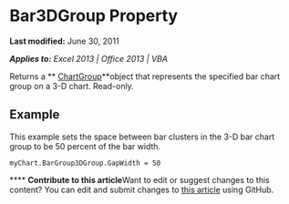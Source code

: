
# Bar3DGroup Property

 **Last modified:** June 30, 2011

 _**Applies to:** Excel 2013 | Office 2013 | VBA_

Returns a  ** [ChartGroup](8a485a8c-e181-a039-60b9-a02c2c89b26e.md)**object that represents the specified bar chart group on a 3-D chart. Read-only.


## Example

This example sets the space between bar clusters in the 3-D bar chart group to be 50 percent of the bar width.


```
myChart.BarGroup3DGroup.GapWidth = 50
```


****   **Contribute to this article**Want to edit or suggest changes to this content? You can edit and submit changes to  [this article](https://github.com/jhershey00/VBA_Excel_Test/OpenXMLCon/articles/abbf8004-862f-7d70-2ca7-83f278d32836.md) using GitHub.

